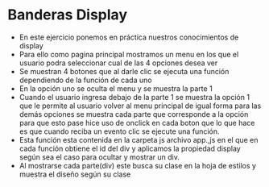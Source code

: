 # Banderas Display
* En este ejercicio ponemos  en práctica nuestros conocimientos de display 
* Para ello como pagina principal mostramos un menu en los que el usuario podra seleccionar cual de las 4 opciones desea ver
* Se muestran 4 botones que al darle clic se ejecuta una función dependiendo de la función de cada uno
* En la opción uno se oculta el menu y se muestra la parte 1
* Cuando el usuario ingresa debajo de la parte 1 se muestra la opción 1 que le permite al usuario volver al menu principal de igual forma para las demás opciones se  muestra cada parte que corresponde a la opción para que esto pase hice uso de onclick en cada boton que lo que hace es que cuando reciba un evento clic se ejecute una función.
* Esta función esta contenida en la carpeta js archivo app.,js en el que en cada función obtiene el id del div y aplicamos la propiedad display según sea el caso para ocultar y mostrar un div.
* Al mostrarse cada parte(div) este busca su clase en la hoja de estilos y muestra el diseño según su clase
